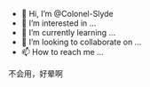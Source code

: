 - 👋 Hi, I’m @Colonel-Slyde
- 👀 I’m interested in ...
- 🌱 I’m currently learning ...
- 💞️ I’m looking to collaborate on ...
- 📫 How to reach me ...

<!---
Colonel-Slyde/Colonel-Slyde is a ✨ special ✨ repository because its `README.md` (this file) appears on your GitHub profile.
You can click the Preview link to take a look at your changes.
--->
 不会用，好晕啊
